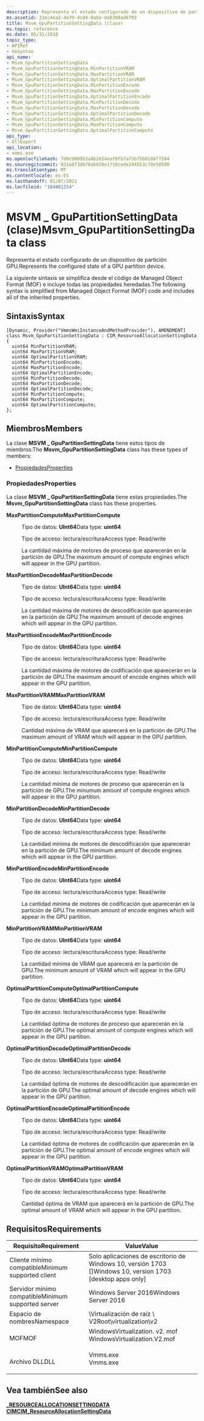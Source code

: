 ```yaml
---
description: Representa el estado configurado de un dispositivo de partición GPU.
ms.assetid: 33ec4ea2-4e79-4c84-8abe-da8308ad6702
title: Msvm_GpuPartitionSettingData (clase)
ms.topic: reference
ms.date: 05/31/2018
topic_type:
- APIRef
- kbSyntax
api_name:
- Msvm_GpuPartitionSettingData
- Msvm_GpuPartitionSettingData.MinPartitionVRAM
- Msvm_GpuPartitionSettingData.MaxPartitionVRAM
- Msvm_GpuPartitionSettingData.OptimalPartitionVRAM
- Msvm_GpuPartitionSettingData.MinPartitionEncode
- Msvm_GpuPartitionSettingData.MaxPartitionEncode
- Msvm_GpuPartitionSettingData.OptimalPartitionEncode
- Msvm_GpuPartitionSettingData.MinPartitionDecode
- Msvm_GpuPartitionSettingData.MaxPartitionDecode
- Msvm_GpuPartitionSettingData.OptimalPartitionDecode
- Msvm_GpuPartitionSettingData.MinPartitionCompute
- Msvm_GpuPartitionSettingData.MaxPartitionCompute
- Msvm_GpuPartitionSettingData.OptimalPartitionCompute
api_type:
- DllExport
api_location:
- vmms.exe
ms.openlocfilehash: 7d8c9809b3a062654eaf0fb7a73b75b0188f7284
ms.sourcegitcommit: 831e8f3db78ab820e1710cede244553c70e50500
ms.translationtype: MT
ms.contentlocale: es-ES
ms.lasthandoff: 01/07/2021
ms.locfileid: "104001254"
---
```

# <a name="msvm_gpupartitionsettingdata-class"></a><span data-ttu-id="433de-103">MSVM \_ GpuPartitionSettingData (clase)</span><span class="sxs-lookup"><span data-stu-id="433de-103">Msvm\_GpuPartitionSettingData class</span></span>

<span data-ttu-id="433de-104">Representa el estado configurado de un dispositivo de partición GPU.</span><span class="sxs-lookup"><span data-stu-id="433de-104">Represents the configured state of a GPU partition device.</span></span>

<span data-ttu-id="433de-105">La siguiente sintaxis se simplifica desde el código de Managed Object Format (MOF) e incluye todas las propiedades heredadas.</span><span class="sxs-lookup"><span data-stu-id="433de-105">The following syntax is simplified from Managed Object Format (MOF) code and includes all of the inherited properties.</span></span>

## <a name="syntax"></a><span data-ttu-id="433de-106">Sintaxis</span><span class="sxs-lookup"><span data-stu-id="433de-106">Syntax</span></span>

``` syntax
[Dynamic, Provider("VmmsWmiInstanceAndMethodProvider"), AMENDMENT]
class Msvm_GpuPartitionSettingData : CIM_ResourceAllocationSettingData
{
  uint64 MinPartitionVRAM;
  uint64 MaxPartitionVRAM;
  uint64 OptimalPartitionVRAM;
  uint64 MinPartitionEncode;
  uint64 MaxPartitionEncode;
  uint64 OptimalPartitionEncode;
  uint64 MinPartitionDecode;
  uint64 MaxPartitionDecode;
  uint64 OptimalPartitionDecode;
  uint64 MinPartitionCompute;
  uint64 MaxPartitionCompute;
  uint64 OptimalPartitionCompute;
};
```

## <a name="members"></a><span data-ttu-id="433de-107">Miembros</span><span class="sxs-lookup"><span data-stu-id="433de-107">Members</span></span>

<span data-ttu-id="433de-108">La clase **MSVM \_ GpuPartitionSettingData** tiene estos tipos de miembros:</span><span class="sxs-lookup"><span data-stu-id="433de-108">The **Msvm\_GpuPartitionSettingData** class has these types of members:</span></span>

-   [<span data-ttu-id="433de-109">Propiedades</span><span class="sxs-lookup"><span data-stu-id="433de-109">Properties</span></span>](#properties)

### <a name="properties"></a><span data-ttu-id="433de-110">Propiedades</span><span class="sxs-lookup"><span data-stu-id="433de-110">Properties</span></span>

<span data-ttu-id="433de-111">La clase **MSVM \_ GpuPartitionSettingData** tiene estas propiedades.</span><span class="sxs-lookup"><span data-stu-id="433de-111">The **Msvm\_GpuPartitionSettingData** class has these properties.</span></span>

<dl> <dt>

<span data-ttu-id="433de-112">**MaxPartitionCompute**</span><span class="sxs-lookup"><span data-stu-id="433de-112">**MaxPartitionCompute**</span></span>
</dt> <dd> <dl> <dt>

<span data-ttu-id="433de-113">Tipo de datos: **UInt64**</span><span class="sxs-lookup"><span data-stu-id="433de-113">Data type: **uint64**</span></span>
</dt> <dt>

<span data-ttu-id="433de-114">Tipo de acceso: lectura/escritura</span><span class="sxs-lookup"><span data-stu-id="433de-114">Access type: Read/write</span></span>
</dt> </dl>

<span data-ttu-id="433de-115">La cantidad máxima de motores de proceso que aparecerán en la partición de GPU.</span><span class="sxs-lookup"><span data-stu-id="433de-115">The maximum amount of compute engines which will appear in the GPU partition.</span></span>

</dd> <dt>

<span data-ttu-id="433de-116">**MaxPartitionDecode**</span><span class="sxs-lookup"><span data-stu-id="433de-116">**MaxPartitionDecode**</span></span>
</dt> <dd> <dl> <dt>

<span data-ttu-id="433de-117">Tipo de datos: **UInt64**</span><span class="sxs-lookup"><span data-stu-id="433de-117">Data type: **uint64**</span></span>
</dt> <dt>

<span data-ttu-id="433de-118">Tipo de acceso: lectura/escritura</span><span class="sxs-lookup"><span data-stu-id="433de-118">Access type: Read/write</span></span>
</dt> </dl>

<span data-ttu-id="433de-119">La cantidad máxima de motores de descodificación que aparecerán en la partición de GPU.</span><span class="sxs-lookup"><span data-stu-id="433de-119">The maximum amount of decode engines which will appear in the GPU partition.</span></span>

</dd> <dt>

<span data-ttu-id="433de-120">**MaxPartitionEncode**</span><span class="sxs-lookup"><span data-stu-id="433de-120">**MaxPartitionEncode**</span></span>
</dt> <dd> <dl> <dt>

<span data-ttu-id="433de-121">Tipo de datos: **UInt64**</span><span class="sxs-lookup"><span data-stu-id="433de-121">Data type: **uint64**</span></span>
</dt> <dt>

<span data-ttu-id="433de-122">Tipo de acceso: lectura/escritura</span><span class="sxs-lookup"><span data-stu-id="433de-122">Access type: Read/write</span></span>
</dt> </dl>

<span data-ttu-id="433de-123">La cantidad máxima de motores de codificación que aparecerán en la partición de GPU.</span><span class="sxs-lookup"><span data-stu-id="433de-123">The maximum amount of encode engines which will appear in the GPU partition.</span></span>

</dd> <dt>

<span data-ttu-id="433de-124">**MaxPartitionVRAM**</span><span class="sxs-lookup"><span data-stu-id="433de-124">**MaxPartitionVRAM**</span></span>
</dt> <dd> <dl> <dt>

<span data-ttu-id="433de-125">Tipo de datos: **UInt64**</span><span class="sxs-lookup"><span data-stu-id="433de-125">Data type: **uint64**</span></span>
</dt> <dt>

<span data-ttu-id="433de-126">Tipo de acceso: lectura/escritura</span><span class="sxs-lookup"><span data-stu-id="433de-126">Access type: Read/write</span></span>
</dt> </dl>

<span data-ttu-id="433de-127">Cantidad máxima de VRAM que aparecerá en la partición de GPU.</span><span class="sxs-lookup"><span data-stu-id="433de-127">The maximum amount of VRAM which will appear in the GPU partition.</span></span>

</dd> <dt>

<span data-ttu-id="433de-128">**MinPartitionCompute**</span><span class="sxs-lookup"><span data-stu-id="433de-128">**MinPartitionCompute**</span></span>
</dt> <dd> <dl> <dt>

<span data-ttu-id="433de-129">Tipo de datos: **UInt64**</span><span class="sxs-lookup"><span data-stu-id="433de-129">Data type: **uint64**</span></span>
</dt> <dt>

<span data-ttu-id="433de-130">Tipo de acceso: lectura/escritura</span><span class="sxs-lookup"><span data-stu-id="433de-130">Access type: Read/write</span></span>
</dt> </dl>

<span data-ttu-id="433de-131">La cantidad mínima de motores de proceso que aparecerán en la partición de GPU.</span><span class="sxs-lookup"><span data-stu-id="433de-131">The minumum amount of compute engines which will appear in the GPU partition.</span></span>

</dd> <dt>

<span data-ttu-id="433de-132">**MinPartitionDecode**</span><span class="sxs-lookup"><span data-stu-id="433de-132">**MinPartitionDecode**</span></span>
</dt> <dd> <dl> <dt>

<span data-ttu-id="433de-133">Tipo de datos: **UInt64**</span><span class="sxs-lookup"><span data-stu-id="433de-133">Data type: **uint64**</span></span>
</dt> <dt>

<span data-ttu-id="433de-134">Tipo de acceso: lectura/escritura</span><span class="sxs-lookup"><span data-stu-id="433de-134">Access type: Read/write</span></span>
</dt> </dl>

<span data-ttu-id="433de-135">La cantidad mínima de motores de descodificación que aparecerán en la partición de GPU.</span><span class="sxs-lookup"><span data-stu-id="433de-135">The minimum amount of decode engines which will appear in the GPU partition.</span></span>

</dd> <dt>

<span data-ttu-id="433de-136">**MinPartitionEncode**</span><span class="sxs-lookup"><span data-stu-id="433de-136">**MinPartitionEncode**</span></span>
</dt> <dd> <dl> <dt>

<span data-ttu-id="433de-137">Tipo de datos: **UInt64**</span><span class="sxs-lookup"><span data-stu-id="433de-137">Data type: **uint64**</span></span>
</dt> <dt>

<span data-ttu-id="433de-138">Tipo de acceso: lectura/escritura</span><span class="sxs-lookup"><span data-stu-id="433de-138">Access type: Read/write</span></span>
</dt> </dl>

<span data-ttu-id="433de-139">La cantidad mínima de motores de codificación que aparecerán en la partición de GPU.</span><span class="sxs-lookup"><span data-stu-id="433de-139">The minimum amount of encode engines which will appear in the GPU partition.</span></span>

</dd> <dt>

<span data-ttu-id="433de-140">**MinPartitionVRAM**</span><span class="sxs-lookup"><span data-stu-id="433de-140">**MinPartitionVRAM**</span></span>
</dt> <dd> <dl> <dt>

<span data-ttu-id="433de-141">Tipo de datos: **UInt64**</span><span class="sxs-lookup"><span data-stu-id="433de-141">Data type: **uint64**</span></span>
</dt> <dt>

<span data-ttu-id="433de-142">Tipo de acceso: lectura/escritura</span><span class="sxs-lookup"><span data-stu-id="433de-142">Access type: Read/write</span></span>
</dt> </dl>

<span data-ttu-id="433de-143">La cantidad mínima de VRAM que aparecerá en la partición de GPU.</span><span class="sxs-lookup"><span data-stu-id="433de-143">The minimum amount of VRAM which will appear in the GPU partition.</span></span>

</dd> <dt>

<span data-ttu-id="433de-144">**OptimalPartitionCompute**</span><span class="sxs-lookup"><span data-stu-id="433de-144">**OptimalPartitionCompute**</span></span>
</dt> <dd> <dl> <dt>

<span data-ttu-id="433de-145">Tipo de datos: **UInt64**</span><span class="sxs-lookup"><span data-stu-id="433de-145">Data type: **uint64**</span></span>
</dt> <dt>

<span data-ttu-id="433de-146">Tipo de acceso: lectura/escritura</span><span class="sxs-lookup"><span data-stu-id="433de-146">Access type: Read/write</span></span>
</dt> </dl>

<span data-ttu-id="433de-147">La cantidad óptima de motores de proceso que aparecerán en la partición de GPU.</span><span class="sxs-lookup"><span data-stu-id="433de-147">The optimal amount of compute engines which will appear in the GPU partition.</span></span>

</dd> <dt>

<span data-ttu-id="433de-148">**OptimalPartitionDecode**</span><span class="sxs-lookup"><span data-stu-id="433de-148">**OptimalPartitionDecode**</span></span>
</dt> <dd> <dl> <dt>

<span data-ttu-id="433de-149">Tipo de datos: **UInt64**</span><span class="sxs-lookup"><span data-stu-id="433de-149">Data type: **uint64**</span></span>
</dt> <dt>

<span data-ttu-id="433de-150">Tipo de acceso: lectura/escritura</span><span class="sxs-lookup"><span data-stu-id="433de-150">Access type: Read/write</span></span>
</dt> </dl>

<span data-ttu-id="433de-151">La cantidad óptima de motores de descodificación que aparecerán en la partición de GPU.</span><span class="sxs-lookup"><span data-stu-id="433de-151">The optimal amount of decode engines which will appear in the GPU partition.</span></span>

</dd> <dt>

<span data-ttu-id="433de-152">**OptimalPartitionEncode**</span><span class="sxs-lookup"><span data-stu-id="433de-152">**OptimalPartitionEncode**</span></span>
</dt> <dd> <dl> <dt>

<span data-ttu-id="433de-153">Tipo de datos: **UInt64**</span><span class="sxs-lookup"><span data-stu-id="433de-153">Data type: **uint64**</span></span>
</dt> <dt>

<span data-ttu-id="433de-154">Tipo de acceso: lectura/escritura</span><span class="sxs-lookup"><span data-stu-id="433de-154">Access type: Read/write</span></span>
</dt> </dl>

<span data-ttu-id="433de-155">La cantidad óptima de motores de codificación que aparecerán en la partición de GPU.</span><span class="sxs-lookup"><span data-stu-id="433de-155">The optimal amount of encode engines which will appear in the GPU partition.</span></span>

</dd> <dt>

<span data-ttu-id="433de-156">**OptimalPartitionVRAM**</span><span class="sxs-lookup"><span data-stu-id="433de-156">**OptimalPartitionVRAM**</span></span>
</dt> <dd> <dl> <dt>

<span data-ttu-id="433de-157">Tipo de datos: **UInt64**</span><span class="sxs-lookup"><span data-stu-id="433de-157">Data type: **uint64**</span></span>
</dt> <dt>

<span data-ttu-id="433de-158">Tipo de acceso: lectura/escritura</span><span class="sxs-lookup"><span data-stu-id="433de-158">Access type: Read/write</span></span>
</dt> </dl>

<span data-ttu-id="433de-159">Cantidad óptima de VRAM que aparecerá en la partición de GPU.</span><span class="sxs-lookup"><span data-stu-id="433de-159">The optimal amount of VRAM which will appear in the GPU partition.</span></span>

</dd> </dl>

## <a name="requirements"></a><span data-ttu-id="433de-160">Requisitos</span><span class="sxs-lookup"><span data-stu-id="433de-160">Requirements</span></span>



| <span data-ttu-id="433de-161">Requisito</span><span class="sxs-lookup"><span data-stu-id="433de-161">Requirement</span></span> | <span data-ttu-id="433de-162">Value</span><span class="sxs-lookup"><span data-stu-id="433de-162">Value</span></span> |
|-------------------------------------|---------------------------------------------------------------------------------------------------------|
| <span data-ttu-id="433de-163">Cliente mínimo compatible</span><span class="sxs-lookup"><span data-stu-id="433de-163">Minimum supported client</span></span><br/> | <span data-ttu-id="433de-164">Solo aplicaciones de escritorio de Windows 10, versión 1703 \[\]</span><span class="sxs-lookup"><span data-stu-id="433de-164">Windows 10, version 1703 \[desktop apps only\]</span></span><br/>                                               |
| <span data-ttu-id="433de-165">Servidor mínimo compatible</span><span class="sxs-lookup"><span data-stu-id="433de-165">Minimum supported server</span></span><br/> | <span data-ttu-id="433de-166">Windows Server 2016</span><span class="sxs-lookup"><span data-stu-id="433de-166">Windows Server 2016</span></span><br/>                                                                          |
| <span data-ttu-id="433de-167">Espacio de nombres</span><span class="sxs-lookup"><span data-stu-id="433de-167">Namespace</span></span><br/>                | <span data-ttu-id="433de-168">\\Virtualización de raíz \\ V2</span><span class="sxs-lookup"><span data-stu-id="433de-168">Root\\virtualization\\v2</span></span><br/>                                                                     |
| <span data-ttu-id="433de-169">MOF</span><span class="sxs-lookup"><span data-stu-id="433de-169">MOF</span></span><br/>                      | <dl> <span data-ttu-id="433de-170"><dt>WindowsVirtualization. v2. mof</dt></span><span class="sxs-lookup"><span data-stu-id="433de-170"><dt>WindowsVirtualization.V2.mof</dt></span></span> </dl> |
| <span data-ttu-id="433de-171">Archivo DLL</span><span class="sxs-lookup"><span data-stu-id="433de-171">DLL</span></span><br/>                      | <dl> <span data-ttu-id="433de-172"><dt>Vmms.exe</dt></span><span class="sxs-lookup"><span data-stu-id="433de-172"><dt>Vmms.exe</dt></span></span> </dl>                     |



## <a name="see-also"></a><span data-ttu-id="433de-173">Vea también</span><span class="sxs-lookup"><span data-stu-id="433de-173">See also</span></span>

<dl> <dt>

[<span data-ttu-id="433de-174">**\_RESOURCEALLOCATIONSETTINGDATA CIM**</span><span class="sxs-lookup"><span data-stu-id="433de-174">**CIM\_ResourceAllocationSettingData**</span></span>](cim-resourceallocationsettingdata.md)
</dt> </dl>

 

 




